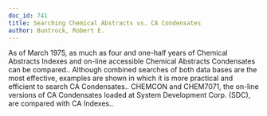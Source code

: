 ```yaml
---
doc_id: 741
title: Searching Chemical Abstracts vs. CA Condensates
author: Buntrock, Robert E.
---
```


As of March 1975, as much as four and one-half years of Chemical Abstracts
Indexes and on-line accessible Chemical Abstracts Condensates can be compared..
Although combined searches of both data bases are the most effective, examples
are shown in which it is more practical and efficient to search CA Condensates..
CHEMCON and CHEM7071, the on-line versions of CA Condensates loaded at System
Development Corp. (SDC), are compared with CA Indexes..